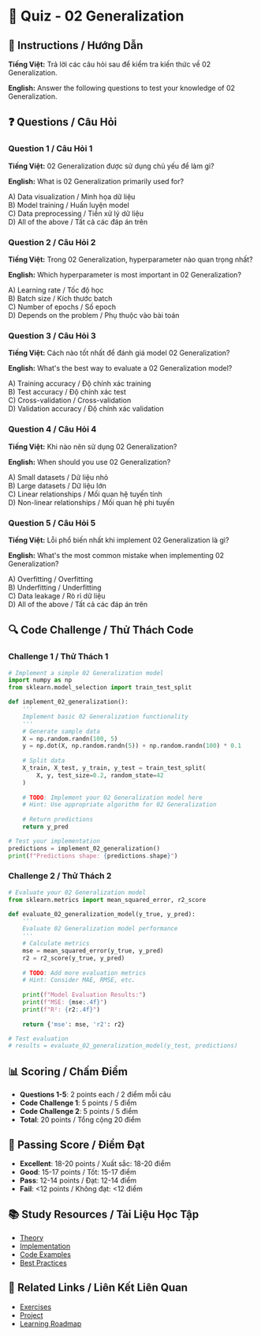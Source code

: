 # 🧠 Quiz - 02 Generalization

## 📝 Instructions / Hướng Dẫn

**Tiếng Việt:** Trả lời các câu hỏi sau để kiểm tra kiến thức về 02 Generalization.

**English:** Answer the following questions to test your knowledge of 02 Generalization.

## ❓ Questions / Câu Hỏi

### Question 1 / Câu Hỏi 1
**Tiếng Việt:** 02 Generalization được sử dụng chủ yếu để làm gì?

**English:** What is 02 Generalization primarily used for?

A) Data visualization / Minh họa dữ liệu  
B) Model training / Huấn luyện model  
C) Data preprocessing / Tiền xử lý dữ liệu  
D) All of the above / Tất cả các đáp án trên

### Question 2 / Câu Hỏi 2
**Tiếng Việt:** Trong 02 Generalization, hyperparameter nào quan trọng nhất?

**English:** Which hyperparameter is most important in 02 Generalization?

A) Learning rate / Tốc độ học  
B) Batch size / Kích thước batch  
C) Number of epochs / Số epoch  
D) Depends on the problem / Phụ thuộc vào bài toán

### Question 3 / Câu Hỏi 3
**Tiếng Việt:** Cách nào tốt nhất để đánh giá model 02 Generalization?

**English:** What's the best way to evaluate a 02 Generalization model?

A) Training accuracy / Độ chính xác training  
B) Test accuracy / Độ chính xác test  
C) Cross-validation / Cross-validation  
D) Validation accuracy / Độ chính xác validation

### Question 4 / Câu Hỏi 4
**Tiếng Việt:** Khi nào nên sử dụng 02 Generalization?

**English:** When should you use 02 Generalization?

A) Small datasets / Dữ liệu nhỏ  
B) Large datasets / Dữ liệu lớn  
C) Linear relationships / Mối quan hệ tuyến tính  
D) Non-linear relationships / Mối quan hệ phi tuyến

### Question 5 / Câu Hỏi 5
**Tiếng Việt:** Lỗi phổ biến nhất khi implement 02 Generalization là gì?

**English:** What's the most common mistake when implementing 02 Generalization?

A) Overfitting / Overfitting  
B) Underfitting / Underfitting  
C) Data leakage / Rò rỉ dữ liệu  
D) All of the above / Tất cả các đáp án trên

## 🔍 Code Challenge / Thử Thách Code

### Challenge 1 / Thử Thách 1
```python
# Implement a simple 02 Generalization model
import numpy as np
from sklearn.model_selection import train_test_split

def implement_02_generalization():
    '''
    Implement basic 02 Generalization functionality
    '''
    # Generate sample data
    X = np.random.randn(100, 5)
    y = np.dot(X, np.random.randn(5)) + np.random.randn(100) * 0.1
    
    # Split data
    X_train, X_test, y_train, y_test = train_test_split(
        X, y, test_size=0.2, random_state=42
    )
    
    # TODO: Implement your 02 Generalization model here
    # Hint: Use appropriate algorithm for 02 Generalization
    
    # Return predictions
    return y_pred

# Test your implementation
predictions = implement_02_generalization()
print(f"Predictions shape: {predictions.shape}")
```

### Challenge 2 / Thử Thách 2
```python
# Evaluate your 02 Generalization model
from sklearn.metrics import mean_squared_error, r2_score

def evaluate_02_generalization_model(y_true, y_pred):
    '''
    Evaluate 02 Generalization model performance
    '''
    # Calculate metrics
    mse = mean_squared_error(y_true, y_pred)
    r2 = r2_score(y_true, y_pred)
    
    # TODO: Add more evaluation metrics
    # Hint: Consider MAE, RMSE, etc.
    
    print(f"Model Evaluation Results:")
    print(f"MSE: {mse:.4f}")
    print(f"R²: {r2:.4f}")
    
    return {'mse': mse, 'r2': r2}

# Test evaluation
# results = evaluate_02_generalization_model(y_test, predictions)
```

## 📊 Scoring / Chấm Điểm

- **Questions 1-5**: 2 points each / 2 điểm mỗi câu
- **Code Challenge 1**: 5 points / 5 điểm
- **Code Challenge 2**: 5 points / 5 điểm
- **Total**: 20 points / Tổng cộng 20 điểm

## 🎯 Passing Score / Điểm Đạt

- **Excellent**: 18-20 points / Xuất sắc: 18-20 điểm
- **Good**: 15-17 points / Tốt: 15-17 điểm  
- **Pass**: 12-14 points / Đạt: 12-14 điểm
- **Fail**: <12 points / Không đạt: <12 điểm

## 📚 Study Resources / Tài Liệu Học Tập

- [Theory](./THEORY_02_generalization.md)
- [Implementation](./IMPLEMENTATION_02_generalization.md)
- [Code Examples](./CODE_EXAMPLES_02_generalization.md)
- [Best Practices](./BEST_PRACTICES_02_generalization.md)

## 🔗 Related Links / Liên Kết Liên Quan

- [Exercises](./EXERCISES_02_generalization.md)
- [Project](./PROJECT_02_generalization.md)
- [Learning Roadmap](./LEARNING_ROADMAP_02_generalization.md)
